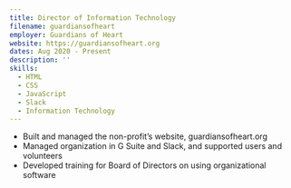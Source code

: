 ```yaml
---
title: Director of Information Technology
filename: guardiansofheart
employer: Guardians of Heart
website: https://guardiansofheart.org
dates: Aug 2020 - Present
description: ''
skills:
  - HTML
  - CSS
  - JavaScript
  - Slack
  - Information Technology
---
```


- Built and managed the non-profit’s website, guardiansofheart.org
- Managed organization in G Suite and Slack, and supported users and volunteers
- Developed training for Board of Directors on using organizational software
